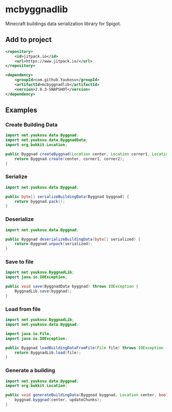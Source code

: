 # mcbyggnadlib
Minecraft buildings data serialization library for Spigot.

## Add to project
```xml
<repository>
    <id>jitpack.io</id>
    <url>https://www.jitpack.io/</url>
</repository>
```
```xml
<dependency>
    <groupId>com.github.Yuukosu</groupId>
    <artifactId>mcbyggnadlib</artifactId>
    <version>2.0.3-SNAPSHOT</version>
</dependency>
```

## Examples

### Create Building Data

```java
import net.yuukosu.data.Byggnad;
import net.yuukosu.data.ByggnadData;
import org.bukkit.Location;

public Byggnad createByggnad(Location center, Location corner1, Location corner2) {
    return Byggnad.create(center, corner1, corner2);
}
```

### Serialize

```java
import net.yuukosu.data.Byggnad;

public byte[] serializeBuildingData(Byggnad byggnad) {
    return byggnad.pack();
}
```

### Deserialize

```java
import net.yuukosu.data.Byggnad;

public Byggnad deserializeBuildingData(byte[] serialized) {
    return Byggnad.unpack(serialized);
}
```

### Save to file

```java
import net.yuukosu.ByggnadLib;
import java.io.IOException;

public void save(ByggnadData byggnad) throws IOException {
    ByggnadLib.save(byggnad);
}
```

### Load from file

```java
import net.yuukosu.ByggnadLib;
import net.yuukosu.data.Byggnad;

import java.io.File;
import java.io.IOException;

public Byggnad loadBuildingDataFromFile(File file) throws IOException {
    return ByggnadLib.load(file);
}
```

### Generate a building

```java
import net.yuukosu.data.Byggnad;
import org.bukkit.Location;

public void generateBuildingData(Byggnad byggnad, Location center, boolean updateChunks) {
    byggnad.byggnad(center, updateChunks);
}
```